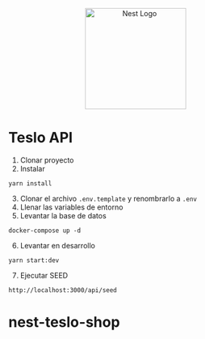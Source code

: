 <p align="center">
  <a href="http://nestjs.com/" target="blank"><img src="https://nestjs.com/img/logo-small.svg" width="200" alt="Nest Logo" /></a>
</p>

# Teslo API

1. Clonar proyecto
2. Instalar
```
yarn install
```
3. Clonar el archivo ```.env.template``` y renombrarlo a ```.env```
4. Llenar las variables de entorno
5. Levantar la base de datos
```
docker-compose up -d
```
6. Levantar en desarrollo
```
yarn start:dev
``` 
7. Ejecutar SEED
```
http://localhost:3000/api/seed
```
# nest-teslo-shop
